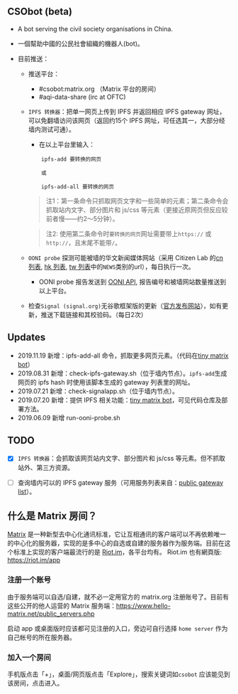 ## CSObot (beta)

- A bot serving the civil society organisations in China.
- 一個幫助中國的公民社會組織的機器人(bot)。

- 目前推送：
	- 推送平台：
		- #csobot:matrix.org （Matrix 平台的房间）
		- #aqi-data-share (irc at OFTC) 

	- `IPFS 转换器`：把单一网页上传到 IPFS 并返回相应 IPFS gateway 网址，可以免翻墙访问该网页（返回约15个 IPFS 网址，可任选其一，大部分经墙内测试可通）。  
		- 在以上平台里输入：  
		```
			ipfs-add 要转换的网页

			或

			ipfs-add-all 要转换的网页
		``` 
		> 注1：第一条命令只抓取网页文字和一些简单的元素；第二条命令会抓取站内文字、部分图片和 js/css 等元素（更接近原网页但反应较前者慢——约2～5分钟）。   

		> 注2: 使用第二条命令时`要转换的网页`网址需要带上`https://` 或 `http://`，且末尾不能带`/`。

	- `OONI probe` 探测可能被墙的华文新闻媒体网站（采用 Citizen Lab 的[cn 列表](https://github.com/citizenlab/test-lists/blob/master/lists/cn.csv), [hk 列表](https://github.com/citizenlab/test-lists/blob/master/lists/hk.csv), [tw 列表](https://github.com/citizenlab/test-lists/blob/master/lists/tw.csv)中的`NEWS`类别的url），每日执行一次。 
		- OONI probe 报告发送到 [OONI API](https://api.ooni.io), 报告编号和被墙网站数量推送到以上平台。  

	- 检查`Signal (signal.org)`无谷歌框架版的更新（[官方发布网站](https://signal.org/android/apk/)），如有更新，推送下载链接和其校验码。（每日2次）


## Updates
- 2019.11.19	新增：ipfs-add-all 命令，抓取更多网页元素。（代码在[tiny matrix bot](https://github.com/mdrights/tiny-matrix-bot)）  
- 2019.08.31	新增：check-ipfs-gateway.sh（位于墙内节点）。`ipfs-add`生成网页的 ipfs hash 时使用该脚本生成的 gateway 列表里的网址。
- 2019.07.21	新增：check-signalapp.sh（位于墙内节点）。  
- 2019.07.20	新增：提供 IPFS 相关功能：[tiny matrix bot](https://github.com/mdrights/tiny-matrix-bot)，可见代码仓库及部署方法。
- 2019.06.09	新增 run-ooni-probe.sh


## TODO
- [x] `IPFS 转换器`：会抓取该网页站内文字、部分图片和 js/css 等元素。但不抓取站外、第三方资源。
- [ ] 查询墙内可以的 IPFS gateway 服务（可用服务列表来自：[public gateway list](https://github.com/ipfs/public-gateway-checker/blob/master/gateways.json)）。


## 什么是 Matrix 房间？

[Matrix](https://matrix.org) 是一种新型去中心化通讯标准，它让互相通讯的客户端可以不再依赖唯一的中心化的服务器，实现的是多中心的自选或自建的服务器作为服务端。目前在这个标准上实现的客户端最流行的是 [Riot.im](https://about.riot.im/)，各平台均有。 Riot.im 也有網頁版: https://riot.im/app   

### 注册一个账号

由于服务端可以自选/自建，就不必一定用官方的 matrix.org 注册账号了。目前有这些公开的他人运营的 Matrix 服务端：https://www.hello-matrix.net/public_servers.php   

启动 app 或桌面版时应该都可见注册的入口，旁边可自行选择 `home server` 作为自己帐号的所在服务器。  

### 加入一个房间
手机版点击「+」，桌面/网页版点击「Explore」，搜索关键词如`csobot` 应该能见到该房间，点击进入。

